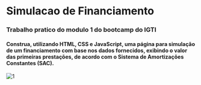 # Simulacao de Financiamento
### Trabalho pratico do modulo 1 do bootcamp do IGTI
#### Construa, utilizando HTML, CSS e JavaScript, uma página para simulação de um financiamento com base nos dados fornecidos, exibindo o valor das primeiras prestações, de acordo com o Sistema de Amortizações Constantes (SAC).

![1](https://user-images.githubusercontent.com/40746275/134374419-33af23a5-86ff-46e6-8f7e-c63f87e8c6b3.png)
